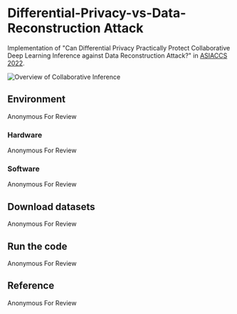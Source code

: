 # Differential-Privacy-vs-Data-Reconstruction Attack
Implementation of "Can Differential Privacy Practically Protect Collaborative Deep Learning Inference against Data Reconstruction Attack?" in [ASIACCS 2022](https://asiaccs2022.conferenceservice.jp/).

![Overview of Collaborative Inference](https://user-images.githubusercontent.com/74033134/98463126-71397c00-21fc-11eb-9fad-33682cb9fd9d.jpg)

## Environment
Anonymous For Review

### Hardware
Anonymous For Review

### Software
Anonymous For Review

## Download datasets
Anonymous For Review

## Run the code
Anonymous For Review

## Reference
Anonymous For Review
